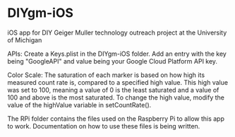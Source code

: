 # DIYgm-iOS
iOS app for DIY Geiger Muller technology outreach project at the University of Michigan

APIs: Create a Keys.plist in the DIYgm-iOS folder. Add an entry with the key being "GoogleAPI" and value being your Google Cloud Platform API key.

Color Scale: The saturation of each marker is based on how high its measured count rate is, compared to a specified high value. This high value was set to 100, meaning a value of 0 is the least saturated and a value of 100 and above is the most saturated. To change the high value, modify the value of the highValue variable in setCountRate().

The RPi folder contains the files used on the Raspberry Pi to allow this app to work. Documentation on how to use these files is being written.
